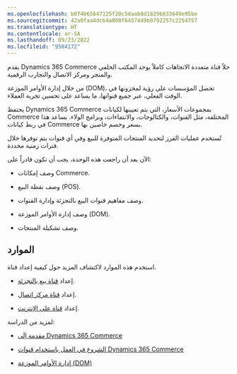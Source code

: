 ```yaml
---
ms.openlocfilehash: b074b65647125f20c5daab8d1829b833649e95be
ms.sourcegitcommit: 42a0faa4dc64a860f6457449b0792257c2254757
ms.translationtype: HT
ms.contentlocale: ar-SA
ms.lasthandoff: 09/23/2022
ms.locfileid: "9584172"
---
```

يقدم Dynamics 365 Commerce حلاً قناة متعددة الاتجاهات كاملاً يوحد المكتب الخلفي والمتجر ومركز الاتصال والتجارب الرقمية. 

من خلال إدارة الأوامر الموزعة (DOM)، تحصل المؤسسات على رؤية لمخزونها في الوقت الفعلي، عبر جميع قنواتها، ما يساعد على تحسين تجربة العملاء. 

يحتفظ Dynamics 365 Commerce بمجموعات الأسعار، التي يتم تعيينها لكيانات Commerce المختلفة، مثل القنوات، والكتالوجات، والانتماءات، وبرامج الولاء. يساعد هذا في ربط كيانات Commerce بسعر وخصم خاصين بها.

تُستخدم عمليات الفرز لتحديد المنتجات المتوفرة للبيع وفي أي قنوات يتم توفرها خلال فترات زمنية محددة. 

الآن بعد أن راجعت هذه الوحدة، يجب أن تكون قادراً على:

- وصف إمكانات Commerce.

- وصف نقطة البيع (POS).

- وصف مفاهيم قنوات البيع بالتجزئة وإدارة القنوات. 

- وصف إدارة الأوامر الموزعة (DOM). 

- وصف تشكيلة المنتجات.

## <a name="resources"></a>الموارد

استخدم هذه الموارد لاكتشاف المزيد حول كيفية إعداد قناة.

- إعداد [قناة بيع بالتجزئة](/dynamics365/commerce/channel-setup-retail).

- إعداد [قناة مركز اتصال](/dynamics365/commerce/channel-setup-callcenter).

- إعداد [قناة على الإنترنت](/dynamics365/commerce/channel-setup-online).

لمزيد من الدراسة:

- [مقدمة إلَى Dynamics 365 Commerce](/training/modules/dynamics-365-commerce-introduction/)

- [الشروع في العمل باستخدام قنوات Dynamics 365 Commerce](/training/modules/get-started-commerce-channels/) 

- [إدارة الأوامر الموزعة (DOM)](/training/modules/configure-work-order-fulfillment/02-distributed-order-management) 
